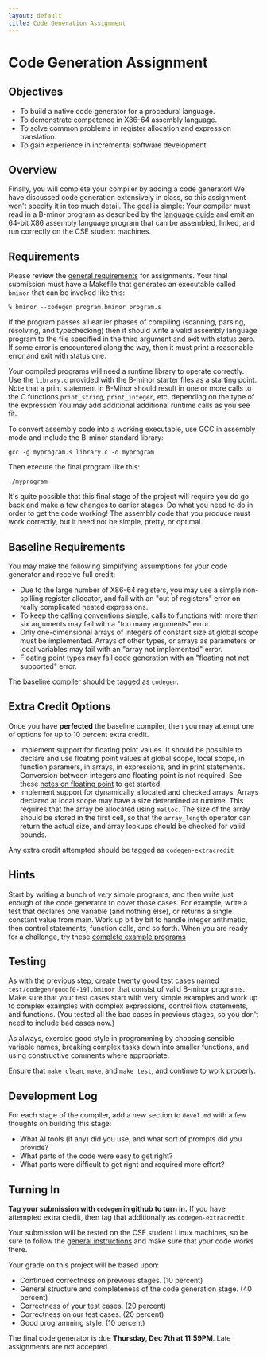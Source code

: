 ```yaml
---
layout: default
title: Code Generation Assignment
---
```


# Code Generation Assignment

## Objectives

- To build a native code generator for a procedural language.
- To demonstrate competence in X86-64 assembly language.
- To solve common problems in register allocation and expression translation.
- To gain experience in incremental software development.

## Overview

Finally, you will complete your compiler by adding a code generator!
We have discussed code generation extensively in class,
so this assignment won't specify it in too much detail.
The goal is simple: Your compiler must read in a B-minor program
as described by the [language guide](bminor)
and emit an 64-bit X86 assembly language program that can be
assembled, linked, and run correctly on the CSE student machines.

## Requirements

Please review the [general requirements](general) for assignments.
Your final submission must have a Makefile that generates an executable
called `bminor` that can be invoked like this:

```
% bminor --codegen program.bminor program.s
```

If the program passes all earlier phases of compiling
(scanning, parsing, resolving, and typechecking) then it should
write a valid assembly language program to the file specified in the third argument
and exit with status zero.
If some error is encountered along the way, then it must print a reasonable error and exit with status one.

Your compiled programs will need a runtime library to operate correctly.
Use the `library.c` provided with the B-minor starter files as a starting point.
Note that a print statement in B-Minor should result in one or more calls
to the C functions `print_string`, `print_integer`, etc, depending on the type of the expression
You may add additional additional runtime calls as you see fit.

To convert assembly code into a working executable, use GCC in assembly mode and include the B-minor standard library:

```
gcc -g myprogram.s library.c -o myprogram
```

Then execute the final program like this:

```
./myprogram
```

It's quite possible that this final stage of the project
will require you do go back and make a few changes to earlier stages.
Do what you need to do in order to get the code working!
The assembly code that you produce must work correctly, but it need not be simple, pretty, or optimal.

## Baseline Requirements

You may make the following simplifying assumptions for your code generator and receive full credit:

- Due to the large number of X86-64 registers, you may use a simple non-spilling register allocator,
and fail with an "out of registers" error on really complicated nested expressions.
- To keep the calling conventions simple, calls to functions with more than six arguments may fail with a "too many arguments" error.
- Only one-dimensional arrays of integers of constant size at global scope must be implemented.
Arrays of other types, or arrays as parameters or local variables may fail with an "array not implemented" error.
- Floating point types may fail code generation with an "floating not not supported" error.

The baseline compiler should be tagged as `codegen`.

## Extra Credit Options

Once you have **perfected** the baseline compiler, then you may attempt one of options for up to 10 percent extra credit.

- Implement support for floating point values.  It should be possible to declare and use floating point values
at global scope, local scope, in function paramers, in arrays, in expressions, and in print statements.
Conversion between integers and floating point is not required.  See these [notes on floating point](float) to get started.
- Implement support for dynamically allocated and checked arrays.  Arrays declared at local scope may have a size determined
at runtime.  This requires that the array be allocated using `malloc`.  The size of the array should be stored in the first
cell, so that the `array_length` operator can return the actual size, and array lookups should be checked for valid bounds.

Any extra credit attempted should be tagged as `codegen-extracredit`

## Hints

Start by writing a bunch of *very* simple programs,
and then write just enough of the code generator to cover those cases.
For example, write a test that declares one variable (and nothing else),
or returns a single constant value from main.
Work up bit by bit to handle integer arithmetic, then control statements, function calls, and so forth.
When you are ready for a challenge, try these [complete example programs](https://github.com/dthain/compilerbook-examples/tree/master/tests/codegen)

## Testing

As with the previous step, create twenty good test cases named `test/codegen/good[0-19].bminor`
that consist of valid B-minor programs.
Make sure that your test cases start with very simple examples and work up to
complex examples with complex expressions, control flow statements, and functions.
(You tested all the bad cases in previous stages, so you don't need to include bad cases now.)

As always, exercise good style in programming by choosing sensible
variable names, breaking complex tasks down into smaller functions,
and using constructive comments where appropriate.

Ensure that `make clean`, `make`, and `make test`, and continue to work properly.

## Development Log

For each stage of the compiler, add a new section to `devel.md` with a few thoughts on building this stage:
- What AI tools (if any) did you use, and what sort of prompts did you provide?
- What parts of the code were easy to get right?
- What parts were difficult to get right and required more effort?

## Turning In

**Tag your submission with `codegen` in github to turn in.**  If you have attempted extra credit, then tag that additionally as `codegen-extracredit`.

Your submission will be tested on the CSE student Linux machines,
so be sure to follow the [general instructions](general) and make
sure that your code works there.

Your grade on this project will be based upon:

- Continued correctness on previous stages. (10 percent)
- General structure and completeness of the code generation stage. (40 percent)
- Correctness of your test cases. (20 percent)
- Correctness on our test cases. (20 percent)
- Good programming style. (10 percent)
 
The final code generator is due **Thursday, Dec 7th at 11:59PM**.  Late assignments are not accepted.


